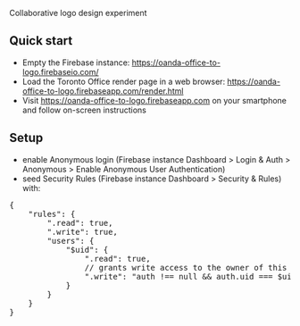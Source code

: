Collaborative logo design experiment

Quick start
-----------
- Empty the Firebase instance: https://oanda-office-to-logo.firebaseio.com/
- Load the Toronto Office render page in a web browser: https://oanda-office-to-logo.firebaseapp.com/render.html
- Visit https://oanda-office-to-logo.firebaseapp.com on your smartphone and follow on-screen instructions

Setup
-----
- enable Anonymous login (Firebase instance Dashboard > Login & Auth > Anonymous > Enable Anonymous User Authentication)
- seed Security Rules (Firebase instance Dashboard > Security & Rules) with:
<pre>
{
    "rules": {
        ".read": true,
        ".write": true,
        "users": {
            "$uid": {
                ".read": true,
                // grants write access to the owner of this user account whose uid must exactly match the key ($uid)
                ".write": "auth !== null && auth.uid === $uid"
            }
        }
    }
}
</pre>
